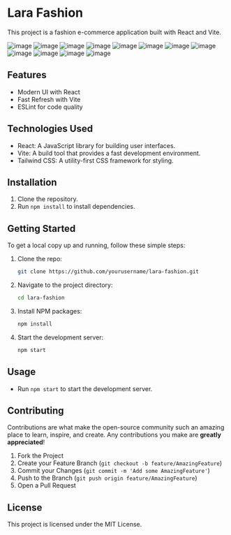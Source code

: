# Lara Fashion

This project is a fashion e-commerce application built with React and Vite.

![image](https://github.com/user-attachments/assets/aa3cab3c-aeb2-4d96-8deb-d8baeb065ee2)
![image](https://github.com/user-attachments/assets/3e1615cf-2e8a-4d10-93f0-e180fbca0c0e)
![image](https://github.com/user-attachments/assets/ba555ef7-3c11-4445-b46f-fa75bf77adb1)
![image](https://github.com/user-attachments/assets/c91e59a7-39d7-4795-bf76-5a0a3e90c123)
![image](https://github.com/user-attachments/assets/086bb395-5658-44fa-8d4c-badb47a0ed84)
![image](https://github.com/user-attachments/assets/6048edf1-d0ca-4445-9a2d-2dc2197bb8eb)
![image](https://github.com/user-attachments/assets/9ad88245-72fc-48dc-a1a3-7ad5f6af9150)
![image](https://github.com/user-attachments/assets/35688467-f97a-43bb-b49a-55e5739c9854)
![image](https://github.com/user-attachments/assets/bec7c208-558d-4ec4-a27e-255bd4a0337c)
![image](https://github.com/user-attachments/assets/e45a5ba9-7ed1-49d8-853d-423d8429e9a5)
![image](https://github.com/user-attachments/assets/1f9f7ee4-aa02-4eb9-a8e5-88769b16a36f)
![image](https://github.com/user-attachments/assets/f4ab8277-5b3b-4d16-bda8-78aceb21059d)


## Features
- Modern UI with React
- Fast Refresh with Vite
- ESLint for code quality

## Technologies Used
- React: A JavaScript library for building user interfaces.
- Vite: A build tool that provides a fast development environment.
- Tailwind CSS: A utility-first CSS framework for styling.

## Installation
1. Clone the repository.
2. Run `npm install` to install dependencies.

## Getting Started
To get a local copy up and running, follow these simple steps:

1. Clone the repo:
   ```bash
   git clone https://github.com/yourusername/lara-fashion.git
   ```
2. Navigate to the project directory:
   ```bash
   cd lara-fashion
   ```
3. Install NPM packages:
   ```bash
   npm install
   ```
4. Start the development server:
   ```bash
   npm start
   ```

## Usage
- Run `npm start` to start the development server.

## Contributing
Contributions are what make the open-source community such an amazing place to learn, inspire, and create. Any contributions you make are **greatly appreciated**!

1. Fork the Project
2. Create your Feature Branch (`git checkout -b feature/AmazingFeature`)
3. Commit your Changes (`git commit -m 'Add some AmazingFeature'`)
4. Push to the Branch (`git push origin feature/AmazingFeature`)
5. Open a Pull Request

## License
This project is licensed under the MIT License.
